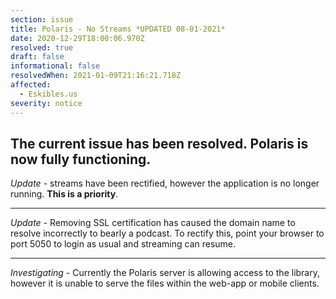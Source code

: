 ```yaml
---
section: issue
title: Polaris - No Streams *UPDATED 08-01-2021*
date: 2020-12-29T18:00:06.970Z
resolved: true
draft: false
informational: false
resolvedWhen: 2021-01-09T21:16:21.718Z
affected:
  - Eskibles.us
severity: notice
---
```

The current issue has been resolved. Polaris is now fully functioning.
---

*Update* - streams have been rectified, however the application is no longer running. **This is a priority**.

---

*Update* - Removing SSL certification has caused the domain name to resolve incorrectly to bearly a podcast. To rectify this, point your browser to port 5050 to login as usual and streaming can resume.

---

*Investigating* - Currently the Polaris server is allowing access to the library, however it is unable to serve the files within the web-app or mobile clients.